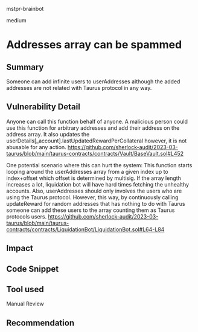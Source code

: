 mstpr-brainbot

medium

# Addresses array can be spammed

## Summary
Someone can add infinite users to userAddresses although the added addresses are not related with Taurus protocol in any way.
## Vulnerability Detail
Anyone can call this function behalf of anyone. A malicious person could use this function for arbitrary addresses and add their address on the address array. It also updates the userDetails[_account].lastUpdatedRewardPerCollateral however, it is not abusable for any action. 
https://github.com/sherlock-audit/2023-03-taurus/blob/main/taurus-contracts/contracts/Vault/BaseVault.sol#L452


One potential scenario where this can hurt the system:
This function starts looping around the userAddresses array from a given index up to index+offset which offset is determined by multisig. If the array length increases a lot, liquidation bot will have hard times fetching the unhealthy accounts. Also, userAddresses should only involves the users who are using the Taurus protocol. However, this way, by continuously calling updateReward for random addresses that has nothing to do with Taurus someone can add these users to the array counting them as Taurus protocols users.
https://github.com/sherlock-audit/2023-03-taurus/blob/main/taurus-contracts/contracts/LiquidationBot/LiquidationBot.sol#L64-L84
## Impact

## Code Snippet

## Tool used

Manual Review

## Recommendation
